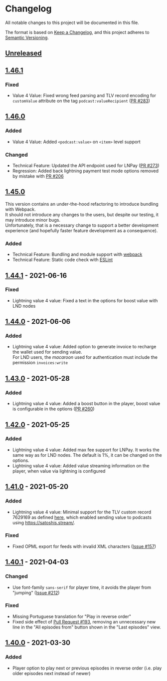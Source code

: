 # Changelog

All notable changes to this project will be documented in this file.

The format is based on [Keep a Changelog](https://keepachangelog.com/en/1.0.0/),
and this project adheres to [Semantic Versioning](https://semver.org/spec/v2.0.0.html).

## [Unreleased]

## [1.46.1]

### Fixed

- Value 4 Value: Fixed wrong feed parsing and TLV record encoding for `customValue` attribute on the tag `podcast:valueRecipient` ([PR #283](https://github.com/podStation/podStation/pull/288))

## [1.46.0]

### Added

- Value 4 Value: Added `<podcast:value>` on `<item>` level support

### Changed

- Technical Feature: Updated the API endpoint used for LNPay ([PR #273](https://github.com/podStation/podStation/pull/273))
- Regression: Added back lightning payment test mode options removed by mistake with [PR #206](https://github.com/podStation/podStation/pull/206)

## [1.45.0]

This version contains an under-the-hood refactoring to introduce bundling with Webpack.  
It should not introduce any changes to the users, but despite our testing, it may introduce minor bugs.  
Unfortunately, that is a necessary change to support a better development experience (and hopefully faster feature development as a consequence).

### Added

- Technical Feature: Bundling and module support with [webpack](https://webpack.js.org/)
- Technical Feature: Static code check with [ESLint](https://eslint.org/)

## [1.44.1] - 2021-06-16

### Fixed

- Lightning value 4 value: Fixed a text in the options for boost value with LND nodes

## [1.44.0] - 2021-06-06

### Added

- Lightning value 4 value: Added option to generate invoice to recharge the wallet used for sending value.  
  For LND users, the _macaroon_ used for authentication must include the permission `invoices:write`

## [1.43.0] - 2021-05-28

### Added

- Lightning value 4 value: Added a boost button in the player, boost value is configurable in the options ([PR #260](https://github.com/podStation/podStation/pull/260))

## [1.42.0] - 2021-05-25

### Added

- Lightning value 4 value: Added max fee support for LNPay. It works the same way as for LND nodes. The default is 1%, it can be changed on the options.
- Lightning value 4 value: Added value streaming information on the player, when value via lightning is configured

## [1.41.0] - 2021-05-20

### Added

- Lightning value 4 value: Minimal support for the TLV custom record 7629169 as defined [here](https://github.com/satoshisstream/satoshis.stream/blob/main/TLV_registry.md#field-7629169), which enabled sending value to podcasts using <https://satoshis.stream/>.

### Fixed

- Fixed OPML export for feeds with invalid XML characters ([Issue #157](https://github.com/podStation/podStation/issues/157))

## [1.40.1] - 2021-04-03

### Changed

- Use font-family `sans-serif` for player time, it avoids the player from "jumping" ([Issue #212](https://github.com/podStation/podStation/issues/212))

### Fixed

- Missing Portuguese translation for "Play in reverse order"
- Fixed side effect of [Pull Request #193](https://github.com/podStation/podStation/pull/193), removing an unnecessary new line in the "All episodes from" button shown in the "Last episodes" view.

## [1.40.0] - 2021-03-30

### Added

- Player option to play next or previous episodes in reverse order (i.e. play older episodes next instead of newer)

[Unreleased]: https://github.com/podStation/podStation/compare/v1.46.1...HEAD
[1.46.1]: https://github.com/podStation/podStation/compare/v1.46.0...v1.46.1
[1.46.0]: https://github.com/podStation/podStation/compare/v1.45.0...v1.46.0
[1.45.0]: https://github.com/podStation/podStation/compare/v1.44.1...v1.45.0
[1.44.1]: https://github.com/podStation/podStation/compare/v1.44.0...v1.44.1
[1.44.0]: https://github.com/podStation/podStation/compare/v1.43.0...v1.44.0
[1.43.0]: https://github.com/podStation/podStation/compare/v1.42.0...v1.43.0
[1.42.0]: https://github.com/podStation/podStation/compare/v1.41.0...v1.42.0
[1.41.0]: https://github.com/podStation/podStation/compare/v1.40.1...v1.41.0
[1.40.1]: https://github.com/podStation/podStation/compare/v1.40.0...v1.40.1
[1.40.0]: https://github.com/podStation/podStation/compare/v1.38.0...v1.40.0